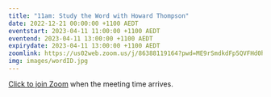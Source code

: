 ```yaml
---
title: "11am: Study the Word with Howard Thompson"
date: 2022-12-21 00:00:00 +1100 AEDT
eventstart: 2023-04-11 11:00:00 +1100 AEDT
eventend: 2023-04-11 13:00:00 +1100 AEDT
expirydate: 2023-04-11 13:00:00 +1100 AEDT
zoomlink: https://us02web.zoom.us/j/86388119164?pwd=ME9rSmdkdFp5QVFHd0hIbDZmNXhRQT09
img: images/wordID.jpg
---
```


[Click to join Zoom](https://us02web.zoom.us/j/86388119164?pwd=ME9rSmdkdFp5QVFHd0hIbDZmNXhRQT09) when the meeting time arrives.